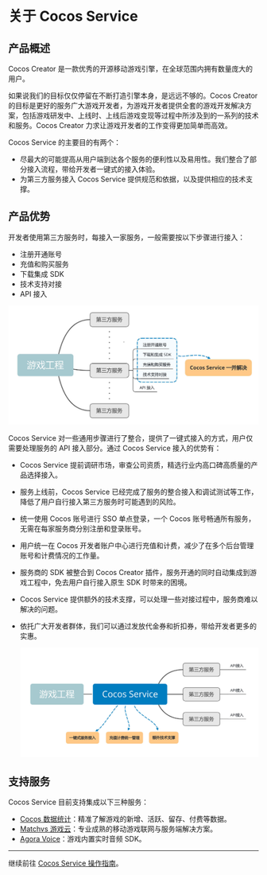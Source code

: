 # 关于 Cocos Service

## 产品概述

Cocos Creator 是一款优秀的开源移动游戏引擎，在全球范围内拥有数量庞大的用户。

如果说我们的目标仅仅停留在不断打造引擎本身，是远远不够的。Cocos Creator 的目标是更好的服务广大游戏开发者，为游戏开发者提供全套的游戏开发解决方案，包括游戏研发中、上线时、上线后游戏变现等过程中所涉及到的一系列的技术和服务。Cocos Creator 力求让游戏开发者的工作变得更加简单而高效。

Cocos Service 的主要目的有两个：
- 尽最大的可能提高从用户端到达各个服务的便利性以及易用性。我们整合了部分接入流程，带给开发者一键式的接入体验。
- 为第三方服务接入 Cocos Service 提供规范和依据，以及提供相应的技术支撑。

## 产品优势

开发者使用第三方服务时，每接入一家服务，一般需要按以下步骤进行接入：

- 注册开通账号
- 充值和购买服务
- 下载集成 SDK
- 技术支持对接
- API 接入

![](image/about-normal-intergate.jpg)

Cocos Service 对一些通用步骤进行了整合，提供了一键式接入的方式，用户仅需要处理服务的 API 接入部分。通过 Cocos Service 接入的优势有：

- Cocos Service 提前调研市场，审查公司资质，精选行业内高口碑高质量的产品选择接入。
- 服务上线前，Cocos Service 已经完成了服务的整合接入和调试测试等工作，降低了用户自行接入第三方服务时可能遇到的风险。
- 统一使用 Cocos 账号进行 SSO 单点登录，一个 Cocos 账号畅通所有服务，无需在每家服务商分别注册和登录账号。
- 用户统一在 Cocos 开发者账户中心进行充值和计费，减少了在多个后台管理账号和计费情况的工作量。
- 服务商的 SDK 被整合到 Cocos Creator 插件，服务开通的同时自动集成到游戏工程中，免去用户自行接入原生 SDK 时带来的困境。
- Cocos Service 提供额外的技术支撑，可以处理一些对接过程中，服务商难以解决的问题。
- 依托广大开发者群体，我们可以通过发放代金券和折扣券，带给开发者更多的实惠。

  ![](image/about-service-intergate.jpg)

## 支持服务

Cocos Service 目前支持集成以下三种服务：

- [Cocos 数据统计](cocos-analytics/index.md)：精准了解游戏的新增、活跃、留存、付费等数据。
- [Matchvs 游戏云](matchvs/index.md)：专业成熟的移动游戏联网与服务端解决方案。
- [Agora Voice](agora/index.md)：游戏内置实时音频 SDK。

---

继续前往 [Cocos Service 操作指南](user-guide.md)。
